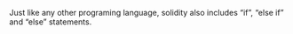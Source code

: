 Just like any other programing language, solidity also includes “if”, “else if” and “else” statements.
